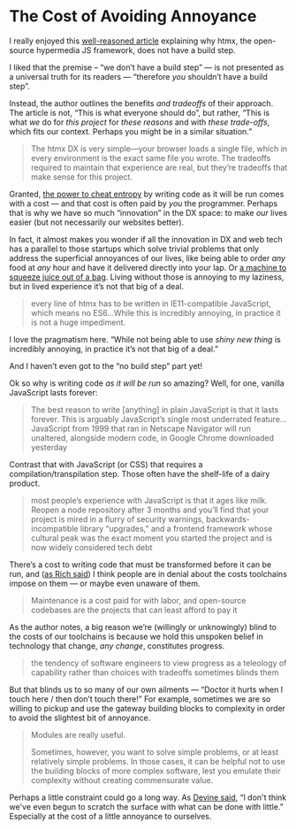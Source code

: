 # The Cost of Avoiding Annoyance

I really enjoyed this [well-reasoned article](https://htmx.org/essays/no-build-step/) explaining why htmx, the open-source hypermedia JS framework, does not have a build step.

I liked that the premise – “we don’t have a build step” — is not presented as a universal truth for its readers — “therefore _you_ shouldn’t have a build step”.

Instead, the author outlines the benefits _and tradeoffs_ of their approach. The article is not, “This is what everyone should do”, but rather, “This is what _we_ do for _this project_ for _these reasons_ and with _these trade-offs_, which fits our context. Perhaps you might be in a similar situation.”

> The htmx DX is very simple—your browser loads a single file, which in every environment is the exact same file you wrote. The tradeoffs required to maintain that experience are real, but they’re tradeoffs that make sense for this project.

Granted, [the power to cheat entropy](https://blog.jim-nielsen.com/2020/cheating-entropy-with-native-web-tech/) by writing code as it will be run comes with a cost — and that cost is often paid by _you_ the programmer. Perhaps that is why we have so much “innovation” in the DX space: to make _our_ lives easier (but not necessarily our websites better).

In fact, it almost makes you wonder if all the innovation in DX and web tech has a parallel to those startups which solve trivial problems that only address the superficial annoyances of our lives, like being able to order _any_ food at _any_ hour and have it delivered directly into your lap. Or [a machine to squeeze juice out of a bag](https://www.theguardian.com/technology/2017/sep/01/juicero-silicon-valley-shutting-down). Living without those is annoying to my laziness, but in lived experience it’s not that big of a deal.  

> every line of htmx has to be written in IE11-compatible JavaScript, which means no ES6...While this is incredibly annoying, in practice it is not a huge impediment.

I love the pragmatism here. “While not being able to use _shiny new thing_ is incredibly annoying, in practice it’s not that big of a deal.”

And I haven’t even got to the “no build step” part yet!

Ok so why is writing code _as it will be run_ so amazing? Well, for one, vanilla JavaScript lasts forever:

> The best reason to write [anything] in plain JavaScript is that it lasts forever. This is arguably JavaScript’s single most underrated feature…JavaScript from 1999 that ran in Netscape Navigator will run unaltered, alongside modern code, in Google Chrome downloaded yesterday

Contrast that with JavaScript (or CSS) that requires a compilation/transpilation step. Those often have the shelf-life of a dairy product.

> most people’s experience with JavaScript is that it ages like milk. Reopen a node repository after 3 months and you’ll find that your project is mired in a flurry of security warnings, backwards-incompatible library “upgrades,” and a frontend framework whose cultural peak was the exact moment you started the project and is now widely considered tech debt

There’s a cost to writing code that must be transformed before it can be run, and ([as Rich said](https://notes.jim-nielsen.com/#2023-09-18T2029)) I think people are in denial about the costs toolchains impose on them — or maybe even unaware of them.

> Maintenance is a cost paid for with labor, and open-source codebases are the projects that can least afford to pay it

As the author notes, a big reason we’re (willingly or unknowingly) blind to the costs of our toolchains is because we hold this unspoken belief in technology that change, _any change_, constitutes progress.

> the tendency of software engineers to view progress as a teleology of capability rather than choices with tradeoffs sometimes blinds them 

But that blinds us to so many of our own ailments — “Doctor it hurts when I touch here / then don’t touch there!” For example, sometimes we are so willing to pickup and use the gateway building blocks to complexity in order to avoid the slightest bit of annoyance.

> Modules are really useful.
>
> Sometimes, however, you want to solve simple problems, or at least relatively simple problems. In those cases, it can be helpful not to use the building blocks of more complex software, lest you emulate their complexity without creating commensurate value. 

Perhaps a little constraint could go a long way. As [Devine said](https://blog.jim-nielsen.com/2023/precarious-modern-computing/), “I don't think we've even begun to scratch the surface with what can be done with little.” Especially at the cost of a little annoyance to ourselves.